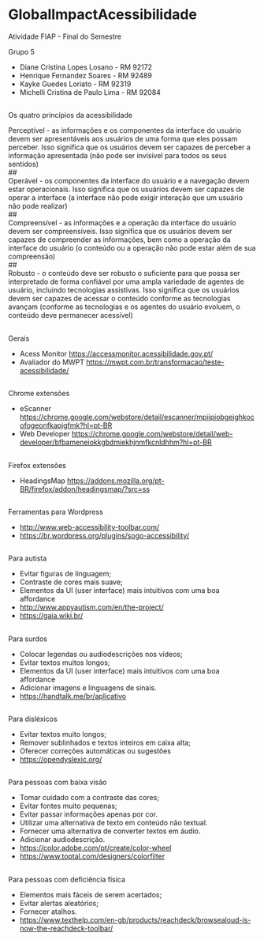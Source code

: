 # GlobalImpactAcessibilidade
Atividade FIAP - Final do Semestre 

Grupo 5
- Diane Cristina Lopes Losano     - RM 92172
- Henrique Fernandez Soares       - RM 92489
- Kayke Guedes Loriato            - RM 92319
- Michelli Cristina de Paulo Lima - RM 92084

##

Os quatro princípios da acessibilidade 
<div>
Perceptível - as informações e os componentes da interface do usuário devem ser apresentáveis aos usuários de uma forma que eles possam perceber.
Isso significa que os usuários devem ser capazes de perceber a informação apresentada (não pode ser invisível para todos os seus sentidos)
</div>
##
<div>
Operável - os componentes da interface do usuário e a navegação devem estar operacionais.
Isso significa que os usuários devem ser capazes de operar a interface (a interface não pode exigir interação que um usuário não pode realizar)
</div>
##
<div>
Compreensível - as informações e a operação da interface do usuário devem ser compreensíveis.
Isso significa que os usuários devem ser capazes de compreender as informações, bem como a operação da interface do usuário (o conteúdo ou a operação não pode estar além de sua compreensão)
</div>
##
<div>
Robusto - o conteúdo deve ser robusto o suficiente para que possa ser interpretado de forma confiável por uma ampla variedade de agentes de usuário, incluindo tecnologias assistivas.
Isso significa que os usuários devem ser capazes de acessar o conteúdo conforme as tecnologias avançam (conforme as tecnologias e os agentes do usuário evoluem, o conteúdo deve permanecer acessível)
<div>

##
Gerais

  - Acess Monitor https://accessmonitor.acessibilidade.gov.pt/
  - Avaliador do MWPT https://mwpt.com.br/transformacao/teste-acessibilidade/
##
Chrome extensões

  - eScanner https://chrome.google.com/webstore/detail/escanner/mpiipiobgejghkocofogeonfkapjgfmk?hl=pt-BR
  - Web Developer https://chrome.google.com/webstore/detail/web-developer/bfbameneiokkgbdmiekhjnmfkcnldhhm?hl=pt-BR
## 
Firefox extensões
  
  - HeadingsMap https://addons.mozilla.org/pt-BR/firefox/addon/headingsmap/?src=ss
##
Ferramentas para Wordpress

  - http://www.web-accessibility-toolbar.com/
  - https://br.wordpress.org/plugins/sogo-accessibility/
##
Para autista

  - Evitar figuras de linguagem;
  - Contraste de cores mais suave;
  - Elementos da UI (user interface) mais intuitivos com uma boa affordance
  - http://www.appyautism.com/en/the-project/
  - https://gaia.wiki.br/
##
Para surdos 

  - Colocar legendas ou audiodescrições nos vídeos;
  - Evitar textos muitos longos;
  - Elementos da UI (user interface) mais intuitivos com uma boa affordance
  - Adicionar imagens e linguagens de sinais.
  - https://handtalk.me/br/aplicativo
##
Para disléxicos 

  - Evitar textos muito longos;
  - Remover sublinhados e textos inteiros em caixa alta;
  - Oferecer correções automáticas ou sugestões
  - https://opendyslexic.org/
##
Para pessoas com baixa visão

  - Tomar cuidado com a contraste das cores;
  - Evitar fontes muito pequenas;
  - Evitar passar informações apenas por cor.
  - Utilizar uma alternativa de texto em conteúdo não textual.
  - Fornecer uma alternativa de converter textos em áudio.
  - Adicionar audiodescrição.
  - https://color.adobe.com/pt/create/color-wheel
  - https://www.toptal.com/designers/colorfilter
##
Para pessoas com deficiência física 

  - Elementos mais fáceis de serem acertados;
  - Evitar alertas aleatórios;
  - Fornecer atalhos.
  - https://www.texthelp.com/en-gb/products/reachdeck/browsealoud-is-now-the-reachdeck-toolbar/
